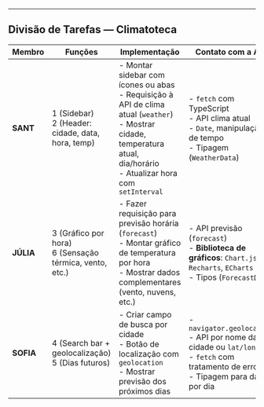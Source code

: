 ---

## Divisão de Tarefas — Climatoteca

| **Membro** | **Funções**                                                 | **Implementação**                                                                                                                                                                    | **Contato com a API**                                                                                                                        |
| ---------- | ----------------------------------------------------------- | ------------------------------------------------------------------------------------------------------------------------------------------------------------------------------------ | -------------------------------------------------------------------------------------------------------------------------------------------- |
| **SANT**   | 1 (Sidebar) <br> 2 (Header: cidade, data, hora, temp)       | - Montar sidebar com ícones ou abas <br> - Requisição à API de clima atual (`weather`) <br> - Mostrar cidade, temperatura atual, dia/horário <br> - Atualizar hora com `setInterval` | - `fetch` com TypeScript <br> - API clima atual <br> - `Date`, manipulação de tempo <br> - Tipagem (`WeatherData`)                           |
| **JÚLIA**  | 3 (Gráfico por hora) <br> 6 (Sensação térmica, vento, etc.) | - Fazer requisição para previsão horária (`forecast`) <br> - Montar gráfico de temperatura por hora <br> - Mostrar dados complementares (vento, nuvens, etc.)                        | - API previsão (`forecast`) <br> - **Biblioteca de gráficos**: `Chart.js`, `Recharts`, `ECharts` <br> - Tipos (`ForecastData`)               |
| **SOFIA**  | 4 (Search bar + geolocalização) <br> 5 (Dias futuros)       | - Criar campo de busca por cidade <br> - Botão de localização com `geolocation` <br> - Mostrar previsão dos próximos dias                                                            | - `navigator.geolocation` <br> - API por nome da cidade ou `lat/lon` <br> - `fetch` com tratamento de erro <br> - Tipagem para dados por dia |
